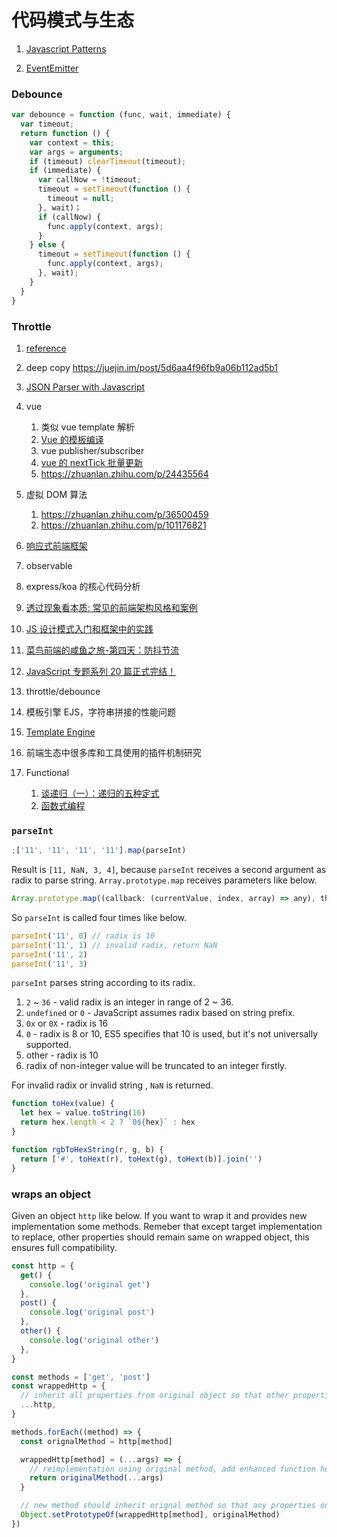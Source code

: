 # 代码模式与生态

1. [Javascript Patterns](http://shichuan.github.io/javascript-patterns/)

1. [EventEmitter](https://www.bilibili.com/video/BV1qL4y1j7eM)

### Debounce

```javascript
var debounce = function (func, wait, immediate) {
  var timeout;
  return function () {
    var context = this;
    var args = arguments;
    if (timeout) clearTimeout(timeout);
    if (immediate) {
      var callNow = !timeout;
      timeout = setTimeout(function () {
        timeout = null;
      }, wait)；
      if (callNow) {
        func.apply(context, args);
      }
    } else {
      timeout = setTimeout(function () {
        func.apply(context, args);
      }, wait);
    }
  }
}
```

### Throttle

1. [reference](http://www.alloyteam.com/2012/11/javascript-throttle/)
1. deep copy https://juejin.im/post/5d6aa4f96fb9a06b112ad5b1
1. [JSON Parser with Javascript](https://lihautan.com/json-parser-with-javascript/)
1. vue
   1. 类似 vue template 解析
   1. [Vue 的模板编译](https://www.bilibili.com/video/BV1Rf4y1S7RN?from=search&seid=12773308433329510711)
   1. vue publisher/subscriber
   1. [vue 的 nextTick 批量更新](https://zhuanlan.zhihu.com/p/36553258)
   1. https://zhuanlan.zhihu.com/p/24435564
1. 虚拟 DOM 算法
   1. https://zhuanlan.zhihu.com/p/36500459
   1. https://zhuanlan.zhihu.com/p/101176821
1. [响应式前端框架](https://zhuanlan.zhihu.com/p/62411633)
1. observable
1. express/koa 的核心代码分析
1. [透过现象看本质: 常见的前端架构风格和案例](https://juejin.cn/post/6844903943068205064#heading-9)
1. [JS 设计模式入门和框架中的实践](https://zhuanlan.zhihu.com/p/24980136)
1. [菜鸟前端的咸鱼之旅-第四天：防抖节流](https://zhuanlan.zhihu.com/p/62138440)
1. [JavaScript 专题系列 20 篇正式完结！](https://juejin.cn/post/6844903506017517582)
1. throttle/debounce
1. 模板引擎 EJS，字符串拼接的性能问题
1. [Template Engine](https://github.com/danistefanovic/build-your-own-x#build-your-own-template-engine)
1. 前端生态中很多库和工具使用的插件机制研究
1. Functional

   1. [谈递归（一）：递归的五种定式](https://zhuanlan.zhihu.com/p/84452538)
   1. [函数式编程](https://www.bilibili.com/video/BV1Mh411Z7LC)

### `parseInt`

```js
;['11', '11', '11', '11'].map(parseInt)
```

Result is `[11, NaN, 3, 4]`, because `parseInt` receives a second argument as radix to parse string. `Array.prototype.map` receives parameters like below.

```js
Array.prototype.map((callback: (currentValue, index, array) => any), thisArg)
```

So `parseInt` is called four times like below.

```js
parseInt('11', 0) // radix is 10
parseInt('11', 1) // invalid radix, return NaN
parseInt('11', 2)
parseInt('11', 3)
```

`parseInt` parses string according to its radix.

1. `2` ~ `36` - valid radix is an integer in range of 2 ~ 36.
1. `undefined` or `0` - JavaScript assumes radix based on string prefix.
1. `0x` or `0X` - radix is 16
1. `0` - radix is 8 or 10, ES5 specifies that 10 is used, but it's not universally supported.
1. other - radix is 10
1. radix of non-integer value will be truncated to an integer firstly.

For invalid radix or invalid string , `NaN` is returned.

```js
function toHex(value) {
  let hex = value.toString(16)
  return hex.length < 2 ? `0${hex}` : hex
}

function rgbToHexString(r, g, b) {
  return ['#', toHext(r), toHext(g), toHext(b)].join('')
}
```

### wraps an object

Given an object `http` like below. If you want to wrap it and provides new implementation some methods. Remeber that except target implementation to replace, other properties should remain same on wrapped object, this ensures full compatibility.

```js
const http = {
  get() {
    console.log('original get')
  },
  post() {
    console.log('original post')
  },
  other() {
    console.log('original other')
  },
}

const methods = ['get', 'post']
const wrappedHttp = {
  // inherit all properties from original object so that other properties remains same,
  ...http,
}

methods.forEach((method) => {
  const orignalMethod = http[method]

  wrappedHttp[method] = (...args) => {
    // reimplementation using original method, add enhanced function here
    return originalMethod(...args)
  }

  // new method should inherit orignal method so that any properties on orignal method are accessible too
  Object.setPrototypeOf(wrappedHttp[method], originalMethod)
})
```
